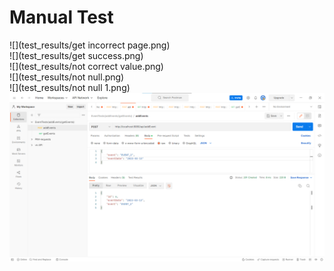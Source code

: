 # Manual Test 
![](test_results/get incorrect page.png)  
![](test_results/get success.png)  
![](test_results/not correct value.png)  
![](test_results/not null.png)  
![](test_results/not null 1.png)  
![](test_results/success.png)